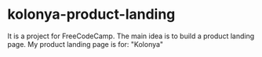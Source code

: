 # kolonya-product-landing
It is a project for FreeCodeCamp. The main idea is to build a product landing page. My product landing page is for: "Kolonya"
